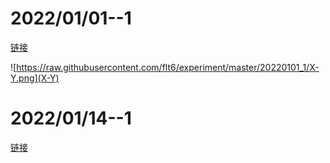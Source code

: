 # 2022/01/01--1
[链接](https://github.com/flt6/experiment/tree/master/20220101_1)

![https://raw.githubusercontent.com/flt6/experiment/master/20220101_1/X-Y.png](X-Y)
# 2022/01/14--1
[链接](https://github.com/flt6/experiment/tree/master/20220114_1)
